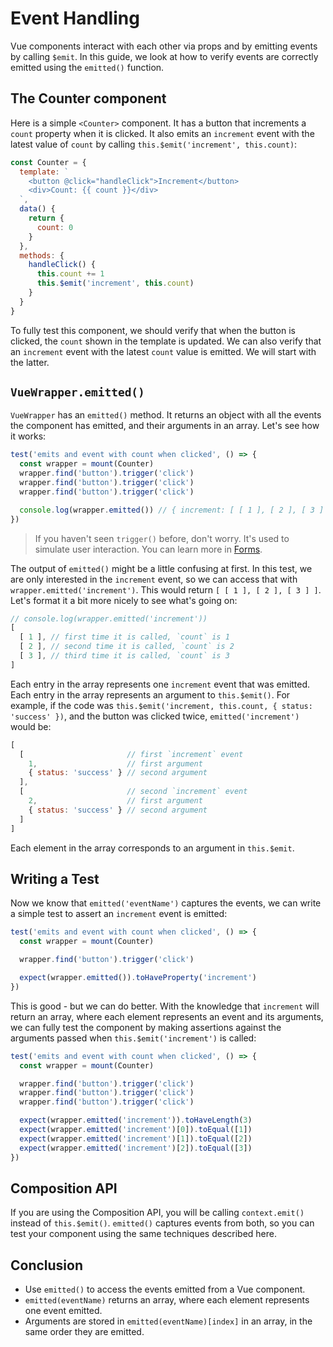 # Event Handling

Vue components interact with each other via props and by emitting events by calling `$emit`. In this guide, we look at how to verify events are correctly emitted using the `emitted()` function.

## The Counter component

Here is a simple `<Counter>` component. It has a button that increments a `count` property when it is clicked. It also emits an `increment` event with the latest value of `count` by calling `this.$emit('increment', this.count)`:

```js
const Counter = {
  template: `
    <button @click="handleClick">Increment</button>
    <div>Count: {{ count }}</div>
  `,
  data() {
    return {
      count: 0
    }
  },
  methods: {
    handleClick() {
      this.count += 1
      this.$emit('increment', this.count)
    }
  }
}
```

To fully test this component, we should verify that when the button is clicked, the `count` shown in the template is updated. We can also verify that an `increment` event with the latest `count` value is emitted. We will start with the latter.

## `VueWrapper.emitted()`

`VueWrapper` has an `emitted()` method. It returns an object with all the events the component has emitted, and their arguments in an array. Let's see how it works:

```js
test('emits and event with count when clicked', () => {
  const wrapper = mount(Counter)
  wrapper.find('button').trigger('click')
  wrapper.find('button').trigger('click')
  wrapper.find('button').trigger('click')

  console.log(wrapper.emitted()) // { increment: [ [ 1 ], [ 2 ], [ 3 ] ] }
})
```

> If you haven't seen `trigger()` before, don't worry. It's used to simulate user interaction. You can learn more in [Forms](/guide/forms).

The output of `emitted()` might be a little confusing at first. In this test, we are only interested in the `increment` event, so we can access that with `wrapper.emitted('increment')`. This would return `[ [ 1 ], [ 2 ], [ 3 ] ]`. Let's format it a bit more nicely to see what's going on:

```js
// console.log(wrapper.emitted('increment'))
[
  [ 1 ], // first time it is called, `count` is 1
  [ 2 ], // second time it is called, `count` is 2
  [ 3 ], // third time it is called, `count` is 3
]
```

Each entry in the array represents one `increment` event that was emitted. Each entry in the array represents an argument to `this.$emit()`. For example, if the code was `this.$emit('increment, this.count, { status: 'success' })`, and the button was clicked twice, `emitted('increment')` would be:

```js
[
  [                       // first `increment` event
    1,                    // first argument
    { status: 'success' } // second argument
  ],
  [                       // second `increment` event
    2,                    // first argument
    { status: 'success' } // second argument
  ]
]
```

 Each element in the array corresponds to an argument in `this.$emit`.

## Writing a Test

Now we know that `emitted('eventName')` captures the events, we can write a simple test to assert an `increment` event is emitted:

```js
test('emits and event with count when clicked', () => {
  const wrapper = mount(Counter)

  wrapper.find('button').trigger('click')

  expect(wrapper.emitted()).toHaveProperty('increment')
})
```

This is good - but we can do better. With the knowledge that `increment` will return an array, where each element represents an event and its arguments, we can fully test the component by making assertions against the arguments passed when `this.$emit('increment')` is called:

```js
test('emits and event with count when clicked', () => {
  const wrapper = mount(Counter)

  wrapper.find('button').trigger('click')
  wrapper.find('button').trigger('click')
  wrapper.find('button').trigger('click')

  expect(wrapper.emitted('increment')).toHaveLength(3)
  expect(wrapper.emitted('increment')[0]).toEqual([1])
  expect(wrapper.emitted('increment')[1]).toEqual([2])
  expect(wrapper.emitted('increment')[2]).toEqual([3])
})
```

## Composition API

If you are using the Composition API, you will be calling `context.emit()` instead of `this.$emit()`. `emitted()` captures events from both, so you can test your component using the same techniques described here.

## Conclusion

- Use `emitted()` to access the events emitted from a Vue component.
- `emitted(eventName)` returns an array, where each element represents one event emitted.
- Arguments are stored in `emitted(eventName)[index]` in an array, in the same order they are emitted.
